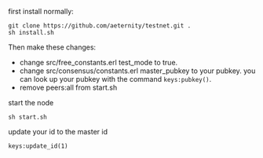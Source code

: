 
first install normally:

```
git clone https://github.com/aeternity/testnet.git .
sh install.sh
```

Then make these changes:

* change src/free_constants.erl test_mode to true.
* change src/consensus/constants.erl master_pubkey to your pubkey. you can look up your pubkey with the command `keys:pubkey()`.
* remove peers:all from start.sh

start the node

`sh start.sh`

update your id to the master id

`keys:update_id(1)`


